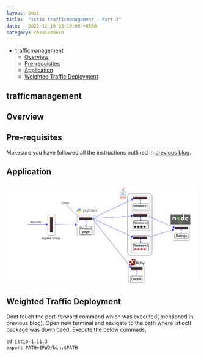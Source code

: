 ```yaml
---
layout: post
title:  "istio trafficmanagement - Part 2"
date:   2021-12-19 05:10:00 +0530
category: servicemesh
---
```


- [trafficmanagement](#trafficmanagement)
   - [Overview](#overview)
   - [Pre-requisites](#pre-requisites)
   - [Application](#application)
   - [Weighted Traffic Deployment](#weighted-traffic-deployment)
     

## trafficmanagement

## Overview


## Pre-requisites

Makesure you have followed all the instructions outlined in [previous blog]().

## Application

![alt text](/assets/images/bookinfo-application.png)

## Weighted Traffic Deployment

Dont touch the port-forward command which was executed( mentioned in previous blog). Open new terminal and navigate to the path where istioctl package was downloaed. Execute the below commads.

```
cd istio-1.11.3
export PATH=$PWD/bin:$PATH
```
